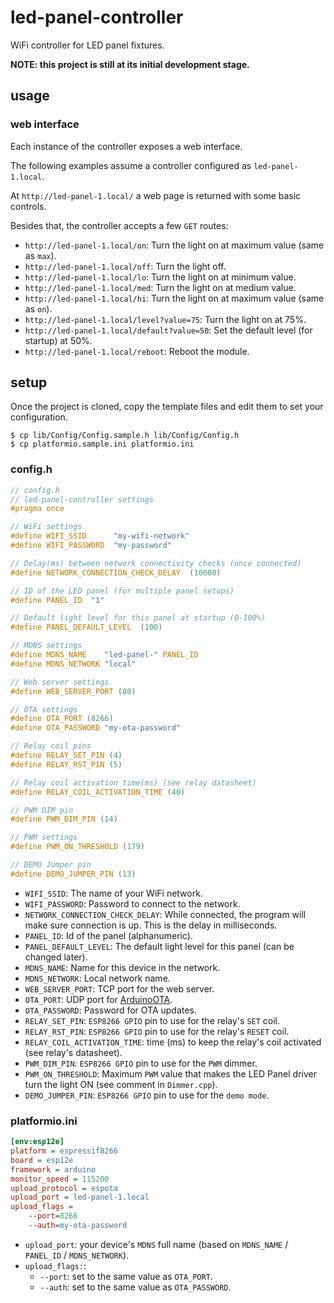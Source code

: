 # led-panel-controller

WiFi controller for LED panel fixtures.

**NOTE: this project is still at its initial development stage.**

## usage

### web interface

Each instance of the controller exposes a web interface.

The following examples assume a controller configured as `led-panel-1.local`.

At `http://led-panel-1.local/` a web page is returned with some basic controls.

Besides that, the controller accepts a few `GET` routes:
* `http://led-panel-1.local/on`: Turn the light on at maximum value (same as `max`).
* `http://led-panel-1.local/off`: Turn the light off.
* `http://led-panel-1.local/lo`: Turn the light on at minimum value.
* `http://led-panel-1.local/med`: Turn the light on at medium value.
* `http://led-panel-1.local/hi`: Turn the light on at maximum value (same as `on`).
* `http://led-panel-1.local/level?value=75`: Turn the light on at 75%.
* `http://led-panel-1.local/default?value=50`: Set the default level (for startup) at 50%.
* `http://led-panel-1.local/reboot`: Reboot the module.

## setup

Once the project is cloned, copy the template files and edit them to set your configuration.

```
$ cp lib/Config/Config.sample.h lib/Config/Config.h
$ cp platformio.sample.ini platformio.ini
```

### config.h
```c
// config.h
// led-panel-controller settings
#pragma once

// WiFi settings
#define WIFI_SSID      "my-wifi-network"
#define WIFI_PASSWORD  "my-password"

// Delay(ms) between network connectivity checks (once connected)
#define NETWORK_CONNECTION_CHECK_DELAY  (10000)

// ID of the LED panel (for multiple panel setups)
#define PANEL_ID  "1"

// Default light level for this panel at startup (0-100%)
#define PANEL_DEFAULT_LEVEL  (100)

// MDNS settings
#define MDNS_NAME    "led-panel-" PANEL_ID
#define MDNS_NETWORK "local"

// Web server settings
#define WEB_SERVER_PORT (80)

// OTA settings
#define OTA_PORT (8266)
#define OTA_PASSWORD "my-ota-password"

// Relay coil pins
#define RELAY_SET_PIN (4)
#define RELAY_RST_PIN (5)

// Relay coil activation time(ms) (see relay datasheet)
#define RELAY_COIL_ACTIVATION_TIME (40)

// PWM DIM pin
#define PWM_DIM_PIN (14)

// PWM settings
#define PWM_ON_THRESHOLD (179)

// DEMO Jumper pin
#define DEMO_JUMPER_PIN (13)
```

* `WIFI_SSID`: The name of your WiFi network.
* `WIFI_PASSWORD`: Password to connect to the network.
* `NETWORK_CONNECTION_CHECK_DELAY`: While connected, the program will make sure connection is up. This is the delay in milliseconds.
* `PANEL_ID`: Id of the panel (alphanumeric).
* `PANEL_DEFAULT_LEVEL`: The default light level for this panel (can be changed later).
* `MDNS_NAME`: Name for this device in the network.
* `MDNS_NETWORK`: Local network name.
* `WEB_SERVER_PORT`: TCP port for the web server.
* `OTA_PORT`: UDP port for [ArduinoOTA](https://www.arduino.cc/reference/en/libraries/arduinoota/).
* `OTA_PASSWORD`: Password for OTA updates.
* `RELAY_SET_PIN`: `ESP8266 GPIO` pin to use for the relay's `SET` coil.
* `RELAY_RST_PIN`: `ESP8266 GPIO` pin to use for the relay's `RESET` coil.
* `RELAY_COIL_ACTIVATION_TIME`: time (ms) to keep the relay's coil activated (see relay's datasheet).
* `PWM_DIM_PIN`: `ESP8266 GPIO` pin to use for the `PWM` dimmer.
* `PWM_ON_THRESHOLD`: Maximum `PWM` value that makes the LED Panel driver turn the light ON (see comment in `Dimmer.cpp`).
* `DEMO_JUMPER_PIN`: `ESP8266 GPIO` pin to use for the `demo mode`.


### platformio.ini
```ini
[env:esp12e]
platform = espressif8266
board = esp12e
framework = arduino
monitor_speed = 115200
upload_protocol = espota
upload_port = led-panel-1.local
upload_flags =
    --port=8266
    --auth=my-ota-password
```

* `upload_port`: your device's `MDNS` full name (based on `MDNS_NAME` / `PANEL_ID` / `MDNS_NETWORK`).
* `upload_flags:`:
  * `--port`: set to the same value as `OTA_PORT`.
  * `--auth`: set to the same value as `OTA_PASSWORD`.
